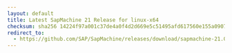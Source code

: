 ```yaml
---
layout: default
title: Latest SapMachine 21 Release for linux-x64
checksum: sha256 14224f97a001c37de4a0f4d2d669e5c51495afd617560e155a09071faa4f8b97
redirect_to:
  - https://github.com/SAP/SapMachine/releases/download/sapmachine-21.0.7/sapmachine-jdk-21.0.7_linux-x64_bin.tar.gz
---
```

